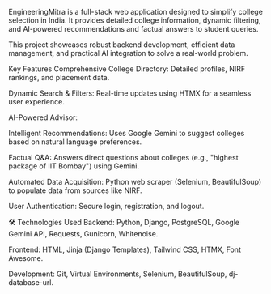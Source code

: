 EngineeringMitra is a full-stack web application designed to simplify college selection in India. It provides detailed college information, dynamic filtering, and AI-powered recommendations and factual answers to student queries.

This project showcases robust backend development, efficient data management, and practical AI integration to solve a real-world problem.

 Key Features
Comprehensive College Directory: Detailed profiles, NIRF rankings, and placement data.

Dynamic Search & Filters: Real-time updates using HTMX for a seamless user experience.

AI-Powered Advisor:

Intelligent Recommendations: Uses Google Gemini to suggest colleges based on natural language preferences.

Factual Q&A: Answers direct questions about colleges (e.g., "highest package of IIT Bombay") using Gemini.

Automated Data Acquisition: Python web scraper (Selenium, BeautifulSoup) to populate data from sources like NIRF.

User Authentication: Secure login, registration, and logout.

🛠️ Technologies Used
Backend: Python, Django, PostgreSQL, Google Gemini API, Requests, Gunicorn, Whitenoise.

Frontend: HTML, Jinja (Django Templates), Tailwind CSS, HTMX, Font Awesome.

Development: Git, Virtual Environments, Selenium, BeautifulSoup, dj-database-url.
